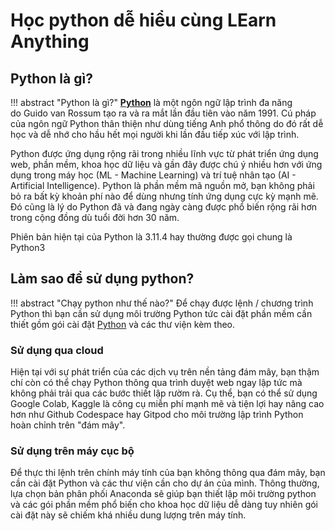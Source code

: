 # Học python dễ hiểu cùng LEarn Anything

## Python là gì?
!!! abstract "Python là gì?"
	[**Python**](https://python.org/) là một ngôn ngữ lập trình đa năng do Guido van Rossum tạo ra và ra mắt lần đầu tiên vào năm 1991. Cú pháp của ngôn ngữ Python thân thiện như dùng tiếng Anh phổ thông do đó rất dễ học và dễ nhớ cho hầu hết mọi người khi lần đầu tiếp xúc với lập trình. 

Python được ứng dụng rộng rãi trong nhiều lĩnh vực từ phát triển ứng dụng web, phần mềm, khoa học dữ liệu và gần đây được chú ý nhiều hơn với ứng dụng trong máy học (ML - Machine Learning) và trí tuệ nhân tạo (AI - Artificial Intelligence). Python là phần mềm mã nguồn mở, bạn không phải bỏ ra bất kỳ khoản phí nào để dùng nhưng tính ứng dụng cực kỳ mạnh mẽ. Đó cũng là lý do Python đã và đang ngày càng được phổ biến rộng rãi hơn trong cộng đồng dù tuổi đời hơn 30 năm.

Phiên bản hiện tại của Python là 3.11.4 hay thường được gọi chung là Python3
## Làm sao để sử dụng python?

!!! abstract "Chạy python như thế nào?"
	Để chạy được lệnh / chương trình Python thì bạn cần sử dụng môi trường Python tức cài đặt phần mềm cần thiết gồm gói cài đặt [Python](https://www.python.org/downloads/) và các thư viện kèm theo. 

### Sử dụng qua cloud
Hiện tại với sự phát triển của các dịch vụ trên nền tảng đám mây, bạn thậm chí còn có thể chạy Python thông qua trình duyệt web ngay lập tức mà không phải trải qua các bước thiết lập rườm rà. Cụ thể, bạn có thể sử dụng Google Colab, Kaggle là công cụ miễn phí mạnh mẽ và tiện lợi hay nâng cao hơn như Github Codespace hay Gitpod cho môi trường lập trình Python hoàn chỉnh trên "đám mây".

### Sử dụng trên máy cục bộ

Để thực thi lệnh trên chính máy tính của bạn không thông qua đám mây, bạn cần cài đặt Python và các thư viện cần cho dự án của mình. Thông thường, lựa chọn bản phân phối Anaconda sẽ giúp bạn thiết lập môi trường python và các gói phần mềm phổ biến cho khoa học dữ liệu dễ dàng tuy nhiên gói cài đặt này sẽ chiếm khá nhiều dung lượng trên máy tính.

